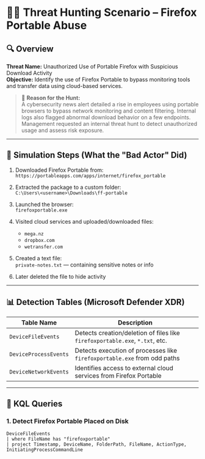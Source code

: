 # 🕵️‍♂️ Threat Hunting Scenario – Firefox Portable Abuse

## 🔍 Overview

**Threat Name:** Unauthorized Use of Portable Firefox with Suspicious Download Activity  
**Objective:** Identify the use of Firefox Portable to bypass monitoring tools and transfer data using cloud-based services.

> 🚨 **Reason for the Hunt:**  
A cybersecurity news alert detailed a rise in employees using portable browsers to bypass network monitoring and content filtering. Internal logs also flagged abnormal download behavior on a few endpoints. Management requested an internal threat hunt to detect unauthorized usage and assess risk exposure.

---

## 🧪 Simulation Steps (What the "Bad Actor" Did)

1. Downloaded Firefox Portable from:  
   `https://portableapps.com/apps/internet/firefox_portable`

2. Extracted the package to a custom folder:  
   `C:\Users\<username>\Downloads\ff-portable`

3. Launched the browser:  
   `firefoxportable.exe`

4. Visited cloud services and uploaded/downloaded files:  
   - `mega.nz`  
   - `dropbox.com`  
   - `wetransfer.com`

5. Created a text file:  
   `private-notes.txt` — containing sensitive notes or info

6. Later deleted the file to hide activity

---

## 📊 Detection Tables (Microsoft Defender XDR)

| Table Name           | Description                                                                 |
|----------------------|-----------------------------------------------------------------------------|
| `DeviceFileEvents`   | Detects creation/deletion of files like `firefoxportable.exe`, `*.txt`, etc.|
| `DeviceProcessEvents`| Detects execution of processes like `firefoxportable.exe` from odd paths     |
| `DeviceNetworkEvents`| Identifies access to external cloud services from Firefox Portable           |

---

## 📌 KQL Queries

### 1. Detect Firefox Portable Placed on Disk
```kql
DeviceFileEvents
| where FileName has "firefoxportable"
| project Timestamp, DeviceName, FolderPath, FileName, ActionType, InitiatingProcessCommandLine
